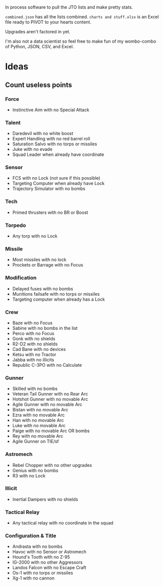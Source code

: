 In process software to pull the JTO lists and make pretty stats.

`combined.json` has all the lists combined.
`charts and stuff.xlsx` is an Excel file ready to PIVOT to your hearts content.

Upgrades aren't factored in yet.

I'm also not a data scientist so feel free to make fun of my wombo-combo of Python, JSON, CSV, and Excel.

# Ideas
## Count useless points
### Force
* Instinctive Aim with no Special Attack

### Talent
* Daredevil with no white boost
* Expert Handling with no red barrel roll
* Saturation Salvo with no torps or missiles
* Juke with no evade
* Squad Leader when already have coordinate

### Sensor
* FCS with no Lock (not sure if this possible)
* Targeting Computer when already have Lock
* Trajectory Simulator with no bombs

### Tech
* Primed thrusters with no BR or Boost

### Torpedo
* Any torp with no Lock

### Missile
* Most missiles with no lock
* Prockets or Barrage with no Focus

### Modification
* Delayed fuses with no bombs
* Munitions failsafe with no torps or missiles
* Targeting computer when already has a Lock

### Crew
* Baze with no Focus
* Sabine with no bombs in the list
* Perco with no Focus
* Gonk with no shields
* R2-D2 with no shields
* Cad Bane with no devices
* Ketsu with no Tractor
* Jabba with no illicits
* Republic C-3PO with no Calculate

### Gunner
* Skilled with no bombs
* Veteran Tail Gunner with no Rear Arc
* Hotshot Gunner with no movable Arc
* Agile Gunner with no movable Arc
* Bistan with no movable Arc
* Ezra with no movable Arc
* Han with no movable Arc
* Luke with no movable Arc
* Paige with no movable Arc OR bombs
* Rey with no movable Arc
* Agile Gunner on TIE/sf

### Astromech
* Rebel Chopper with no other upgrades
* Genius with no bombs
* R3 with no Lock

### Illicit
* Inertial Dampers with no shields

### Tactical Relay
* Any tactical relay with no coordinate in the squad

### Configuration & Title
* Andrasta with no bombs
* Havoc with no Sensor or Astromech
* Hound's Tooth with no Z-95
* IG-2000 with no other Aggressors
* Landos Falcon with no Escape Craft
* Os-1 with no torps or missiles
* Xg-1 with no cannon

